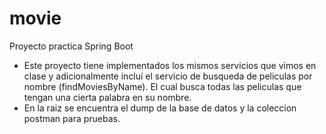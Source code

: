 # movie
Proyecto practica Spring Boot

* Este proyecto tiene implementados los mismos servicios que vimos en clase y adicionalmente incluí el servicio de busqueda de peliculas por nombre (findMoviesByName). El cual busca todas las peliculas que tengan una cierta palabra en su nombre. 
* En la raiz se encuentra el dump de la base de datos y la coleccion postman para pruebas.